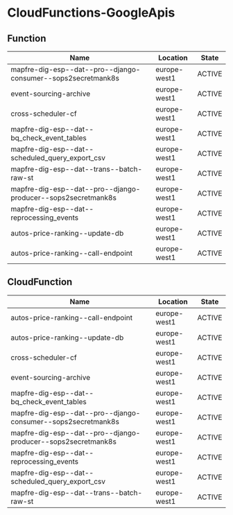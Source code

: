 # CloudFunctions-GoogleApis

## Function

| Name                                                         | Location     | State  |
| ------------------------------------------------------------ | ------------ | ------ |
| mapfre-dig-esp--dat--pro--django-consumer--sops2secretmank8s | europe-west1 | ACTIVE |
| event-sourcing-archive                                       | europe-west1 | ACTIVE |
| cross-scheduler-cf                                           | europe-west1 | ACTIVE |
| mapfre-dig-esp--dat--bq_check_event_tables                   | europe-west1 | ACTIVE |
| mapfre-dig-esp--dat--scheduled_query_export_csv              | europe-west1 | ACTIVE |
| mapfre-dig-esp--dat--trans--batch-raw-st                     | europe-west1 | ACTIVE |
| mapfre-dig-esp--dat--pro--django-producer--sops2secretmank8s | europe-west1 | ACTIVE |
| mapfre-dig-esp--dat--reprocessing_events                     | europe-west1 | ACTIVE |
| autos-price-ranking--update-db                               | europe-west1 | ACTIVE |
| autos-price-ranking--call-endpoint                           | europe-west1 | ACTIVE |

## CloudFunction

| Name                                                         | Location     | State  |
| ------------------------------------------------------------ | ------------ | ------ |
| autos-price-ranking--call-endpoint                           | europe-west1 | ACTIVE |
| autos-price-ranking--update-db                               | europe-west1 | ACTIVE |
| cross-scheduler-cf                                           | europe-west1 | ACTIVE |
| event-sourcing-archive                                       | europe-west1 | ACTIVE |
| mapfre-dig-esp--dat--bq_check_event_tables                   | europe-west1 | ACTIVE |
| mapfre-dig-esp--dat--pro--django-consumer--sops2secretmank8s | europe-west1 | ACTIVE |
| mapfre-dig-esp--dat--pro--django-producer--sops2secretmank8s | europe-west1 | ACTIVE |
| mapfre-dig-esp--dat--reprocessing_events                     | europe-west1 | ACTIVE |
| mapfre-dig-esp--dat--scheduled_query_export_csv              | europe-west1 | ACTIVE |
| mapfre-dig-esp--dat--trans--batch-raw-st                     | europe-west1 | ACTIVE |